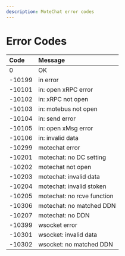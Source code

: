 ```yaml
---
description: MoteChat error codes
---
```


# Error Codes

| Code | Message |
| :--- | :--- |
| 0 | OK |
| -10199 | in error |
| -10101 | in: open xRPC error |
| -10102 | in: xRPC not open |
| -10103 | in: motebus not open |
| -10104 | in: send error |
| -10105 | in: open xMsg error |
| -10106 | in: invalid data |
| -10299 | motechat error |
| -10201 | motechat: no DC setting |
| -10202 | motechat not open |
| -10203 | motechat: invalid data |
| -10204 | motechat: invalid stoken |
| -10205 | motechat: no rcve function |
| -10306 | motechat: no matched DDN |
| -10207 | motechat: no DDN |
| -10399 | wsocket error |
| -10301 | wsocket: invalid data |
| -10302 | wsocket: no matched DDN |

